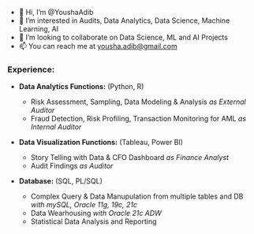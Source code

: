 - 👋 Hi, I’m @YoushaAdib
- 👀 I’m interested in Audits, Data Analytics, Data Science, Machine Learning, AI 
- 💞️ I’m looking to collaborate on Data Science, ML and AI Projects
- 📫 You can reach me at yousha.adib@gmail.com

### Experience: 

- **Data Analytics Functions:** (Python, R) 
  - Risk Assessment, Sampling, Data Modeling & Analysis *as External Auditor* 
  - Fraud Detection, Risk Profiling, Transaction Monitoring for AML *as Internal Auditor*

- **Data Visualization Functions:** (Tableau, Power BI)
  - Story Telling with Data & CFO Dashboard *as Finance Analyst*
  - Audit Findings *as Auditor*
 
- **Database:** (SQL, PL/SQL) 
  - Complex Query & Data Manupulation from multiple tables and DB *with mySQL, Oracle 11g, 19c, 21c*   
  - Data Wearhousing *with Oracle 21c ADW*
  - Statistical Data Analysis and Reporting 
